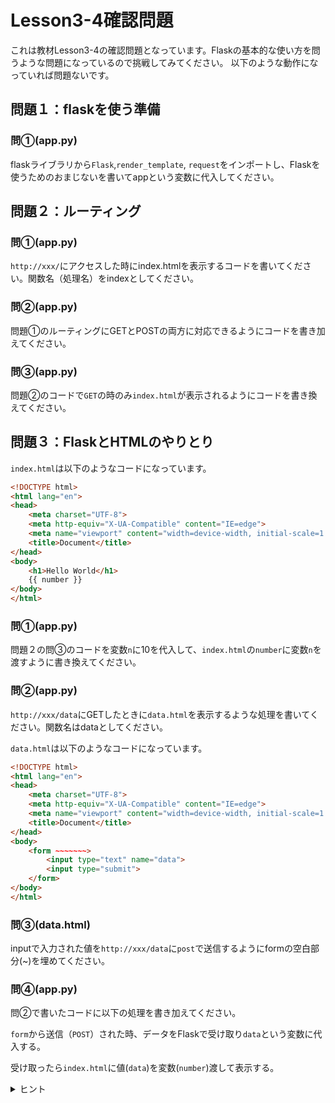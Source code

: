 # Lesson3-4確認問題
これは教材Lesson3-4の確認問題となっています。Flaskの基本的な使い方を問うような問題になっているので挑戦してみてください。
以下のような動作になっていれば問題ないです。



## 問題１：flaskを使う準備
### 問①(app.py)

flaskライブラリから`Flask`,`render_template`, `request`をインポートし、Flaskを使うためのおまじないを書いてappという変数に代入してください。

## 問題２：ルーティング
### 問①(app.py)

`http://xxx/`にアクセスした時にindex.htmlを表示するコードを書いてください。関数名（処理名）をindexとしてください。

### 問②(app.py)

問題①のルーティングにGETとPOSTの両方に対応できるようにコードを書き加えてください。

### 問③(app.py)

問題②のコードで`GET`の時のみ`index.html`が表示されるようにコードを書き換えてください。

## 問題３：FlaskとHTMLのやりとり
`index.html`は以下のようなコードになっています。

```html
<!DOCTYPE html>
<html lang="en">
<head>
    <meta charset="UTF-8">
    <meta http-equiv="X-UA-Compatible" content="IE=edge">
    <meta name="viewport" content="width=device-width, initial-scale=1.0">
    <title>Document</title>
</head>
<body>
    <h1>Hello World</h1>
    {{ number }}
</body>
</html>
```

### 問①(app.py)

問題２の問③のコードを変数`n`に10を代入して、`index.html`の`number`に変数`n`を渡すように書き換えてください。

### 問②(app.py)

`http://xxx/data`にGETしたときに`data.html`を表示するような処理を書いてください。関数名はdataとしてください。

`data.html`は以下のようなコードになっています。

```html
<!DOCTYPE html>
<html lang="en">
<head>
    <meta charset="UTF-8">
    <meta http-equiv="X-UA-Compatible" content="IE=edge">
    <meta name="viewport" content="width=device-width, initial-scale=1.0">
    <title>Document</title>
</head>
<body>
    <form ~~~~~~~>
        <input type="text" name="data">
        <input type="submit">
    </form>    
</body>
</html>
```

### 問③(data.html)

inputで入力された値を`http://xxx/data`に`post`で送信するようにformの空白部分(~)を埋めてください。

### 問④(app.py)

問②で書いたコードに以下の処理を書き加えてください。

`form`から送信（`POST`）された時、データをFlaskで受け取り`data`という変数に代入する。

受け取ったら`index.html`に値(`data`)を変数(`number`)渡して表示する。

<details>
<summary>ヒント</summary>

問題２の問③を参考にしてmethodとルーティング、render_template部分を変更してみよう！

テキストを受け取りたいときは`request.form[name属性]`で受け取れます！

</details>


